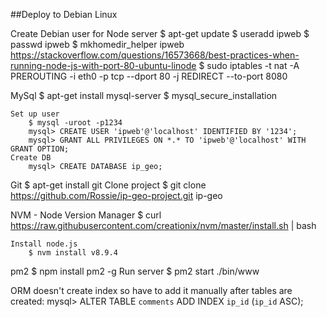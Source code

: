 ##Deploy to Debian Linux

Create Debian user for Node server
    $ apt-get update
    $ useradd ipweb
    $ passwd ipweb
    $ mkhomedir_helper ipweb
    https://stackoverflow.com/questions/16573668/best-practices-when-running-node-js-with-port-80-ubuntu-linode
    $ sudo iptables -t nat -A PREROUTING -i eth0 -p tcp --dport 80 -j REDIRECT --to-port 8080

MySql
    $ apt-get install mysql-server
    $ mysql_secure_installation

    Set up user
        $ mysql -uroot -p1234
        mysql> CREATE USER 'ipweb'@'localhost' IDENTIFIED BY '1234';
        mysql> GRANT ALL PRIVILEGES ON *.* TO 'ipweb'@'localhost' WITH GRANT OPTION;
    Create DB
        mysql> CREATE DATABASE ip_geo;

Git
    $ apt-get install git
    Clone project
        $ git clone https://github.com/Rossie/ip-geo-project.git ip-geo

NVM - Node Version Manager
    $ curl https://raw.githubusercontent.com/creationix/nvm/master/install.sh | bash

    Install node.js
        $ nvm install v8.9.4

pm2
    $ npm install pm2 -g
    Run server
        $ pm2 start ./bin/www

ORM doesn't create index so have to add it manually after tables are created:
    mysql> ALTER TABLE `comments` ADD INDEX `ip_id` (`ip_id` ASC);


